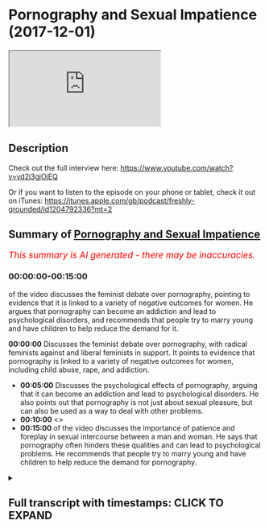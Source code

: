 # Pornography and Sexual Impatience (2017-12-01)

<iframe loading='lazy' allow='autoplay' src='https://www.youtube.com/embed/MTPwUrTQ-8M'></iframe>

## Description

Check out the full interview here: <https://www.youtube.com/watch?v=vd2i3gjOjEQ>

Or if you want to listen to the episode on your phone or tablet, check it out on iTunes: <https://itunes.apple.com/gb/podcast/freshly-grounded/id1204792336?mt=2>

## Summary of [Pornography and Sexual Impatience](https://www.youtube.com/watch?v=MTPwUrTQ-8M)

*<span style="color:red; font-size:125%">This summary is AI generated - there may be inaccuracies</span>. [](/)*

### <a onclick="modifyYTiframeseektime('0')">00:00:00-00:15:00</a>

of the video discusses the feminist debate over pornography, pointing to evidence that it is linked to a variety of negative outcomes for women. He argues that pornography can become an addiction and lead to psychological disorders, and recommends that people try to marry young and have children to help reduce the demand for it.

**<a onclick="modifyYTiframeseektime('0')">00:00:00</a>** Discusses the feminist debate over pornography, with radical feminists against and liberal feminists in support. It points to evidence that pornography is linked to a variety of negative outcomes for women, including child abuse, rape, and addiction.

* **<a onclick="modifyYTiframeseektime('300')">00:05:00</a>** Discusses the psychological effects of pornography, arguing that it can become an addiction and lead to psychological disorders. He also points out that pornography is not just about sexual pleasure, but can also be used as a way to deal with other problems.
* **<a onclick="modifyYTiframeseektime('600')">00:10:00</a>** <>
* **<a onclick="modifyYTiframeseektime('900')">00:15:00</a>** of the video discusses the importance of patience and foreplay in sexual intercourse between a man and woman. He says that pornography often hinders these qualities and can lead to psychological problems. He recommends that people try to marry young and have children to help reduce the demand for pornography.

<details><summary><h2>Full transcript with timestamps: CLICK TO EXPAND</h2></summary>

<a onclick="modifyYTiframeseektime('0')">0:00:00</a> there are a lot of fits and involved in  
<a onclick="modifyYTiframeseektime('4')">0:00:04</a> just having a phone or just having a  
<a onclick="modifyYTiframeseektime('6')">0:00:06</a> laptop or computer or just have an  
<a onclick="modifyYTiframeseektime('8')">0:00:08</a> internet how does one as a Muslim and  
<a onclick="modifyYTiframeseektime('11')">0:00:11</a> especially with this our audience a lot  
<a onclick="modifyYTiframeseektime('13')">0:00:13</a> of our audience are like young Muslim  
<a onclick="modifyYTiframeseektime('14')">0:00:14</a> brothers and sisters and how would one  
<a onclick="modifyYTiframeseektime('16')">0:00:16</a> tackle such means because we can't  
<a onclick="modifyYTiframeseektime('18')">0:00:18</a> remove access to devices in Tunisia it's  
<a onclick="modifyYTiframeseektime('21')">0:00:21</a> not possible anymore  
<a onclick="modifyYTiframeseektime('21')">0:00:21</a> yeah yeah oh you mean one of the biggest  
<a onclick="modifyYTiframeseektime('23')">0:00:23</a> ones obviously corruptive forces like I  
<a onclick="modifyYTiframeseektime('27')">0:00:27</a> would call is its put on graffia viously  
<a onclick="modifyYTiframeseektime('29')">0:00:29</a> like right and this is I mean I think we  
<a onclick="modifyYTiframeseektime('33')">0:00:33</a> can tackle this because I haven't really  
<a onclick="modifyYTiframeseektime('34')">0:00:34</a> spoken at about this topic properly but  
<a onclick="modifyYTiframeseektime('39')">0:00:39</a> I think we can tackle this topic in  
<a onclick="modifyYTiframeseektime('42')">0:00:42</a> different ways you can think of the so  
<a onclick="modifyYTiframeseektime('44')">0:00:44</a> sure the kind yeah you can say social  
<a onclick="modifyYTiframeseektime('47')">0:00:47</a> effects of pornography yeah and you can  
<a onclick="modifyYTiframeseektime('49')">0:00:49</a> also think about the psychological  
<a onclick="modifyYTiframeseektime('50')">0:00:50</a> effects so kind of to  
<a onclick="modifyYTiframeseektime('53')">0:00:53</a> dichotomize it make it into two  
<a onclick="modifyYTiframeseektime('55')">0:00:55</a> different things students wonder what  
<a onclick="modifyYTiframeseektime('57')">0:00:57</a> sorry social psychological so social is  
<a onclick="modifyYTiframeseektime('60')">0:01:00</a> more to do with obviously the collective  
<a onclick="modifyYTiframeseektime('61')">0:01:01</a> society societal unit and then obviously  
<a onclick="modifyYTiframeseektime('63')">0:01:03</a> psychological we mean more about the  
<a onclick="modifyYTiframeseektime('66')">0:01:06</a> individual fine so talking about the  
<a onclick="modifyYTiframeseektime('69')">0:01:09</a> social is interesting because actually  
<a onclick="modifyYTiframeseektime('70')">0:01:10</a> the feminists disagree upon this and  
<a onclick="modifyYTiframeseektime('72')">0:01:12</a> feminist discourse is actually splinted  
<a onclick="modifyYTiframeseektime('75')">0:01:15</a> on this issue and this is actually  
<a onclick="modifyYTiframeseektime('77')">0:01:17</a> referred to as the the feminist sex  
<a onclick="modifyYTiframeseektime('79')">0:01:19</a> rules whereas or some other good names  
<a onclick="modifyYTiframeseektime('82')">0:01:22</a> like this where so basically feminists  
<a onclick="modifyYTiframeseektime('84')">0:01:24</a> are disagreeing whether pornography is a  
<a onclick="modifyYTiframeseektime('86')">0:01:26</a> good thing or a bad thing okay  
<a onclick="modifyYTiframeseektime('88')">0:01:28</a> so some of them obviously have been very  
<a onclick="modifyYTiframeseektime('90')">0:01:30</a> very much against it like Andrea forget  
<a onclick="modifyYTiframeseektime('94')">0:01:34</a> her surname but she's she's a radical  
<a onclick="modifyYTiframeseektime('96')">0:01:36</a> feminist against pornography  
<a onclick="modifyYTiframeseektime('97')">0:01:37</a> yeah she's against pornography she's  
<a onclick="modifyYTiframeseektime('99')">0:01:39</a> written but just as a side note I'm  
<a onclick="modifyYTiframeseektime('100')">0:01:40</a> probably gonna be buying in I like a lot  
<a onclick="modifyYTiframeseektime('102')">0:01:42</a> and like because I love America I think  
<a onclick="modifyYTiframeseektime('105')">0:01:45</a> you overestimate how intelligent we are  
<a onclick="modifyYTiframeseektime('107')">0:01:47</a> and so sometimes where you I want to I  
<a onclick="modifyYTiframeseektime('110')">0:01:50</a> want to bring that on that you're doing  
<a onclick="modifyYTiframeseektime('112')">0:01:52</a> the right so go ahead keep lying so  
<a onclick="modifyYTiframeseektime('114')">0:01:54</a> basically like the question is this what  
<a onclick="modifyYTiframeseektime('117')">0:01:57</a> what is it a bit all about it was there  
<a onclick="modifyYTiframeseektime('118')">0:01:58</a> was another book very very famous quote  
<a onclick="modifyYTiframeseektime('120')">0:02:00</a> pornified written by Pamela Paul okay  
<a onclick="modifyYTiframeseektime('123')">0:02:03</a> yeah Pamela Paul she Robocop bonafide  
<a onclick="modifyYTiframeseektime('125')">0:02:05</a> and basically she although there are  
<a onclick="modifyYTiframeseektime('127')">0:02:07</a> some methodological like limitations of  
<a onclick="modifyYTiframeseektime('130')">0:02:10</a> the book because that she goes into  
<a onclick="modifyYTiframeseektime('131')">0:02:11</a> sociology and stuff basically argument  
<a onclick="modifyYTiframeseektime('133')">0:02:13</a> is  
<a onclick="modifyYTiframeseektime('134')">0:02:14</a> pornography from a social sociological  
<a onclick="modifyYTiframeseektime('135')">0:02:15</a> perspective it links to rape it links to  
<a onclick="modifyYTiframeseektime('139')">0:02:19</a> child abuse and when we say child abuse  
<a onclick="modifyYTiframeseektime('141')">0:02:21</a> we're talking about well under the age  
<a onclick="modifyYTiframeseektime('143')">0:02:23</a> of 18 like maybe we talked about in  
<a onclick="modifyYTiframeseektime('144')">0:02:24</a> five-year-olds for your or things like  
<a onclick="modifyYTiframeseektime('146')">0:02:26</a> that  
<a onclick="modifyYTiframeseektime('146')">0:02:26</a> we're talking about incest like people  
<a onclick="modifyYTiframeseektime('151')">0:02:31</a> become more interested in people in  
<a onclick="modifyYTiframeseektime('153')">0:02:33</a> their own family stuff like that and  
<a onclick="modifyYTiframeseektime('155')">0:02:35</a> we're talking about things  
<a onclick="modifyYTiframeseektime('157')">0:02:37</a> commodification object objectification  
<a onclick="modifyYTiframeseektime('159')">0:02:39</a> of women yeah so that's the argument  
<a onclick="modifyYTiframeseektime('161')">0:02:41</a> that the kind of you could say radical  
<a onclick="modifyYTiframeseektime('163')">0:02:43</a> feminists or other feminists who  
<a onclick="modifyYTiframeseektime('165')">0:02:45</a> disagree on other people aren't just  
<a onclick="modifyYTiframeseektime('166')">0:02:46</a> family less right who disagree with the  
<a onclick="modifyYTiframeseektime('168')">0:02:48</a> idea of pornography or not on a society  
<a onclick="modifyYTiframeseektime('172')">0:02:52</a> level put forward and actually there was  
<a onclick="modifyYTiframeseektime('173')">0:02:53</a> some very compelling evidence to do that  
<a onclick="modifyYTiframeseektime('177')">0:02:57</a> in terms of how much pornography is  
<a onclick="modifyYTiframeseektime('180')">0:03:00</a> actually linked to to these things that  
<a onclick="modifyYTiframeseektime('182')">0:03:02</a> we've just mentioned it is linked quite  
<a onclick="modifyYTiframeseektime('184')">0:03:04</a> quite a lot and actually the FBI the  
<a onclick="modifyYTiframeseektime('188')">0:03:08</a> amount of cases that they've had to deal  
<a onclick="modifyYTiframeseektime('189')">0:03:09</a> with in terms of child pornography and  
<a onclick="modifyYTiframeseektime('192')">0:03:12</a> child abuse in the last 10 to 20 years  
<a onclick="modifyYTiframeseektime('195')">0:03:15</a> has been expert it's been like  
<a onclick="modifyYTiframeseektime('197')">0:03:17</a> exponential comparative to what came  
<a onclick="modifyYTiframeseektime('199')">0:03:19</a> before it so that's there is strong  
<a onclick="modifyYTiframeseektime('201')">0:03:21</a> evidence that actually because of there  
<a onclick="modifyYTiframeseektime('203')">0:03:23</a> is a physiological psychological and  
<a onclick="modifyYTiframeseektime('205')">0:03:25</a> neurological reasoning behind it so when  
<a onclick="modifyYTiframeseektime('208')">0:03:28</a> someone watches pornography obviously  
<a onclick="modifyYTiframeseektime('210')">0:03:30</a> dopamine is is to create from the brain  
<a onclick="modifyYTiframeseektime('212')">0:03:32</a> and this is going more to the  
<a onclick="modifyYTiframeseektime('213')">0:03:33</a> physiological side of it and they want  
<a onclick="modifyYTiframeseektime('215')">0:03:35</a> to see more and more hardcore stuff and  
<a onclick="modifyYTiframeseektime('217')">0:03:37</a> Ashley becomes an addiction and this is  
<a onclick="modifyYTiframeseektime('218')">0:03:38</a> actually something which is in society  
<a onclick="modifyYTiframeseektime('219')">0:03:39</a> well established even the NHS now they  
<a onclick="modifyYTiframeseektime('224')">0:03:44</a> have they've labeled it as a kind of  
<a onclick="modifyYTiframeseektime('227')">0:03:47</a> psychological disorder a sex addiction  
<a onclick="modifyYTiframeseektime('229')">0:03:49</a> and underneath that pornography  
<a onclick="modifyYTiframeseektime('230')">0:03:50</a> addiction we know that yeah I think yeah  
<a onclick="modifyYTiframeseektime('233')">0:03:53</a> yeah they definitely did I just the DSM  
<a onclick="modifyYTiframeseektime('235')">0:03:55</a> have which is the manual the DSM manual  
<a onclick="modifyYTiframeseektime('237')">0:03:57</a> is the psychological manual that they  
<a onclick="modifyYTiframeseektime('240')">0:04:00</a> renew every decade or so in which which  
<a onclick="modifyYTiframeseektime('242')">0:04:02</a> kind of lists all the psychological  
<a onclick="modifyYTiframeseektime('243')">0:04:03</a> disorders and this is one of them  
<a onclick="modifyYTiframeseektime('244')">0:04:04</a> so pornography is a first first and  
<a onclick="modifyYTiframeseektime('247')">0:04:07</a> foremost a social problem because it it  
<a onclick="modifyYTiframeseektime('251')">0:04:11</a> does more against the the cause of women  
<a onclick="modifyYTiframeseektime('253')">0:04:13</a> it degenerates them it commodifies is  
<a onclick="modifyYTiframeseektime('255')">0:04:15</a> that it qualifies them objectifies them  
<a onclick="modifyYTiframeseektime('258')">0:04:18</a> but also here you have the problem of  
<a onclick="modifyYTiframeseektime('260')">0:04:20</a> you have the problem now we're going on  
<a onclick="modifyYTiframeseektime('262')">0:04:22</a> to the second strand of psychological  
<a onclick="modifyYTiframeseektime('264')">0:04:24</a> problem before we go in psychology gear  
<a onclick="modifyYTiframeseektime('266')">0:04:26</a> are you a mention about feminists who  
<a onclick="modifyYTiframeseektime('270')">0:04:30</a> were anti-pornography or they're  
<a onclick="modifyYTiframeseektime('274')">0:04:34</a> feminists who are pro you yeah there are  
<a onclick="modifyYTiframeseektime('276')">0:04:36</a> feminists there basically usually  
<a onclick="modifyYTiframeseektime('277')">0:04:37</a> liberal feminists and they argue that  
<a onclick="modifyYTiframeseektime('279')">0:04:39</a> women kind of easy the argument is that  
<a onclick="modifyYTiframeseektime('280')">0:04:40</a> you can do everyone with your body and  
<a onclick="modifyYTiframeseektime('282')">0:04:42</a> and the woman expressing herself in that  
<a onclick="modifyYTiframeseektime('285')">0:04:45</a> way should be okay but however the  
<a onclick="modifyYTiframeseektime('287')">0:04:47</a> counter-argument to that is that the  
<a onclick="modifyYTiframeseektime('288')">0:04:48</a> liberal premise as per John Stuart  
<a onclick="modifyYTiframeseektime('291')">0:04:51</a> Mill's and harm principle and stuff like  
<a onclick="modifyYTiframeseektime('292')">0:04:52</a> that is that you're free to do everyone  
<a onclick="modifyYTiframeseektime('294')">0:04:54</a> so long as you don't have anyone else  
<a onclick="modifyYTiframeseektime('295')">0:04:55</a> but the then the counter argument would  
<a onclick="modifyYTiframeseektime('297')">0:04:57</a> be that actually the pornography  
<a onclick="modifyYTiframeseektime('298')">0:04:58</a> industry by degenerating women biker  
<a onclick="modifyYTiframeseektime('301')">0:05:01</a> modifying them objectifying them is not  
<a onclick="modifyYTiframeseektime('302')">0:05:02</a> is harming his home and it's because  
<a onclick="modifyYTiframeseektime('305')">0:05:05</a> it's moving in the direction of rape is  
<a onclick="modifyYTiframeseektime('306')">0:05:06</a> moving in the direction of child abuse  
<a onclick="modifyYTiframeseektime('307')">0:05:07</a> and that's where it becomes a very  
<a onclick="modifyYTiframeseektime('309')">0:05:09</a> serious argument because when you're  
<a onclick="modifyYTiframeseektime('310')">0:05:10</a> saying okay actually pornography has the  
<a onclick="modifyYTiframeseektime('313')">0:05:13</a> effect of a human on a human being  
<a onclick="modifyYTiframeseektime('314')">0:05:14</a> whereby they actually need now to enact  
<a onclick="modifyYTiframeseektime('316')">0:05:16</a> some of the things that they're doing  
<a onclick="modifyYTiframeseektime('317')">0:05:17</a> and they want to go more and more  
<a onclick="modifyYTiframeseektime('318')">0:05:18</a> hardcore and there's evidence of this  
<a onclick="modifyYTiframeseektime('320')">0:05:20</a> whereby it's more likely to reach  
<a onclick="modifyYTiframeseektime('322')">0:05:22</a> pedophilic proportions and it goes to  
<a onclick="modifyYTiframeseektime('326')">0:05:26</a> that extent then we say okay well hold  
<a onclick="modifyYTiframeseektime('329')">0:05:29</a> on now because now we're talking about  
<a onclick="modifyYTiframeseektime('330')">0:05:30</a> children's rights and now we're talking  
<a onclick="modifyYTiframeseektime('332')">0:05:32</a> about other women's rights and we're  
<a onclick="modifyYTiframeseektime('333')">0:05:33</a> talking about human trafficking because  
<a onclick="modifyYTiframeseektime('334')">0:05:34</a> actually there's a link between  
<a onclick="modifyYTiframeseektime('335')">0:05:35</a> pornography in human trafficking and and  
<a onclick="modifyYTiframeseektime('338')">0:05:38</a> and it enhances this entitlement within  
<a onclick="modifyYTiframeseektime('340')">0:05:40</a> men because men become much more  
<a onclick="modifyYTiframeseektime('342')">0:05:42</a> entitled when it comes to pornography  
<a onclick="modifyYTiframeseektime('344')">0:05:44</a> and it's like okay they they have this  
<a onclick="modifyYTiframeseektime('347')">0:05:47</a> sensuality now they want to just click a  
<a onclick="modifyYTiframeseektime('350')">0:05:50</a> button and beat it alized  
<a onclick="modifyYTiframeseektime('351')">0:05:51</a> straight away what is a slice mean it  
<a onclick="modifyYTiframeseektime('353')">0:05:53</a> just means stimulated okay fine  
<a onclick="modifyYTiframeseektime('357')">0:05:57</a> stimulated click the bottom beat it lies  
<a onclick="modifyYTiframeseektime('359')">0:05:59</a> and and basically that's the job done so  
<a onclick="modifyYTiframeseektime('362')">0:06:02</a> that gives them a sense of entitlement  
<a onclick="modifyYTiframeseektime('364')">0:06:04</a> and from that perspective now they they  
<a onclick="modifyYTiframeseektime('365')">0:06:05</a> feel like they can go left right and  
<a onclick="modifyYTiframeseektime('367')">0:06:07</a> center telling women to do things for  
<a onclick="modifyYTiframeseektime('369')">0:06:09</a> them as if they have the right to do  
<a onclick="modifyYTiframeseektime('370')">0:06:10</a> that hierarchy yeah so from notes from a  
<a onclick="modifyYTiframeseektime('372')">0:06:12</a> sociological perspective even even an  
<a onclick="modifyYTiframeseektime('374')">0:06:14</a> even a feminist and Arden radical  
<a onclick="modifyYTiframeseektime('377')">0:06:17</a> feminists like Andrea forget her name  
<a onclick="modifyYTiframeseektime('379')">0:06:19</a> and Iommi I forget her surname as well  
<a onclick="modifyYTiframeseektime('382')">0:06:22</a> but that isn't it and obviously Pamela  
<a onclick="modifyYTiframeseektime('384')">0:06:24</a> Paul and others they all would all argue  
<a onclick="modifyYTiframeseektime('386')">0:06:26</a> that basically this is a this is a  
<a onclick="modifyYTiframeseektime('389')">0:06:29</a> social ill which does does anything does  
<a onclick="modifyYTiframeseektime('392')">0:06:32</a> does more to degenerate the case of  
<a onclick="modifyYTiframeseektime('394')">0:06:34</a> women and to put them under the feet of  
<a onclick="modifyYTiframeseektime('398')">0:06:38</a> the patriarch of foot of the man okay  
<a onclick="modifyYTiframeseektime('400')">0:06:40</a> make sense yeah and then there's a  
<a onclick="modifyYTiframeseektime('403')">0:06:43</a> second strand as you're saying of the  
<a onclick="modifyYTiframeseektime('405')">0:06:45</a> kind of psychological basis of so this  
<a onclick="modifyYTiframeseektime('407')">0:06:47</a> is where it gets really really  
<a onclick="modifyYTiframeseektime('408')">0:06:48</a> interesting and I want to connect this  
<a onclick="modifyYTiframeseektime('410')">0:06:50</a> to sexual intercourse actually generally  
<a onclick="modifyYTiframeseektime('412')">0:06:52</a> speaking because it's about tableau  
<a onclick="modifyYTiframeseektime('413')">0:06:53</a> topic that often Muslims will go by  
<a onclick="modifyYTiframeseektime('414')">0:06:54</a> enough frankly I feel like Muslims today  
<a onclick="modifyYTiframeseektime('417')">0:06:57</a> talk about a less than the Muslims of  
<a onclick="modifyYTiframeseektime('418')">0:06:58</a> yesterday in a sense I feel like there's  
<a onclick="modifyYTiframeseektime('420')">0:07:00</a> a lot in the Quran asan about sexual  
<a onclick="modifyYTiframeseektime('422')">0:07:02</a> intercourse law in the scholarly works  
<a onclick="modifyYTiframeseektime('424')">0:07:04</a> about sexual intercourse but for  
<a onclick="modifyYTiframeseektime('426')">0:07:06</a> cultural reasons basically like we've  
<a onclick="modifyYTiframeseektime('428')">0:07:08</a> made it a taboo topic that we don't talk  
<a onclick="modifyYTiframeseektime('429')">0:07:09</a> about anymore what about those who say  
<a onclick="modifyYTiframeseektime('431')">0:07:11</a> that like like obviously we know the  
<a onclick="modifyYTiframeseektime('433')">0:07:13</a> impact the the importance of shyness in  
<a onclick="modifyYTiframeseektime('435')">0:07:15</a> Iman and that's that kind of a topic as  
<a onclick="modifyYTiframeseektime('437')">0:07:17</a> seen as to be like a shy of speaking  
<a onclick="modifyYTiframeseektime('439')">0:07:19</a> yeah okay I'm not saying speak about all  
<a onclick="modifyYTiframeseektime('441')">0:07:21</a> the time in the Quran says let in the  
<a onclick="modifyYTiframeseektime('443')">0:07:23</a> light layer stamen that allah salla does  
<a onclick="modifyYTiframeseektime('445')">0:07:25</a> not it's not shy from the truth okay so  
<a onclick="modifyYTiframeseektime('450')">0:07:30</a> here this is where i feel like sometimes  
<a onclick="modifyYTiframeseektime('452')">0:07:32</a> it is healthy to talk about these things  
<a onclick="modifyYTiframeseektime('454')">0:07:34</a> fine so let me first of all most say  
<a onclick="modifyYTiframeseektime('457')">0:07:37</a> like psychological terms there's a lot  
<a onclick="modifyYTiframeseektime('460')">0:07:40</a> of research that's been done like i  
<a onclick="modifyYTiframeseektime('464')">0:07:44</a> forget the studies now but basically the  
<a onclick="modifyYTiframeseektime('465')">0:07:45</a> studies that show that basically say  
<a onclick="modifyYTiframeseektime('470')">0:07:50</a> before pornography is a psychological  
<a onclick="modifyYTiframeseektime('474')">0:07:54</a> disorder when it's actually an addiction  
<a onclick="modifyYTiframeseektime('476')">0:07:56</a> yeah even when it's not an addiction it  
<a onclick="modifyYTiframeseektime('477')">0:07:57</a> can become an addiction quite easily and  
<a onclick="modifyYTiframeseektime('479')">0:07:59</a> that is because when someone watches  
<a onclick="modifyYTiframeseektime('482')">0:08:02</a> that stuff basically they become more  
<a onclick="modifyYTiframeseektime('483')">0:08:03</a> accustomed to it and it becomes more  
<a onclick="modifyYTiframeseektime('486')">0:08:06</a> normal for them so they're one more of a  
<a onclick="modifyYTiframeseektime('487')">0:08:07</a> kick next time so it becomes more more  
<a onclick="modifyYTiframeseektime('489')">0:08:09</a> hardcore so this dopamine rush that they  
<a onclick="modifyYTiframeseektime('492')">0:08:12</a> keep wanting drives them to watch it  
<a onclick="modifyYTiframeseektime('493')">0:08:13</a> more and more this is linked by many  
<a onclick="modifyYTiframeseektime('496')">0:08:16</a> like for examples we are called ian  
<a onclick="modifyYTiframeseektime('497')">0:08:17</a> Koerner um he links this with things  
<a onclick="modifyYTiframeseektime('501')">0:08:21</a> like bipolar disorder anxiety and  
<a onclick="modifyYTiframeseektime('503')">0:08:23</a> depression okay why because actually  
<a onclick="modifyYTiframeseektime('505')">0:08:25</a> when you a lot of people when they feel  
<a onclick="modifyYTiframeseektime('507')">0:08:27</a> basically sad to put in a simple way  
<a onclick="modifyYTiframeseektime('511')">0:08:31</a> when they feel sad they watch  
<a onclick="modifyYTiframeseektime('512')">0:08:32</a> pornography or they feel lazy  
<a onclick="modifyYTiframeseektime('513')">0:08:33</a> it was probably a little bored they  
<a onclick="modifyYTiframeseektime('515')">0:08:35</a> watch pornography so when they watch  
<a onclick="modifyYTiframeseektime('516')">0:08:36</a> that what happens is that becomes like  
<a onclick="modifyYTiframeseektime('518')">0:08:38</a> their recourse their psychological  
<a onclick="modifyYTiframeseektime('520')">0:08:40</a> recourse so instead of dealing with the  
<a onclick="modifyYTiframeseektime('522')">0:08:42</a> anxiety that they may a pre-existing  
<a onclick="modifyYTiframeseektime('524')">0:08:44</a> anxiety that they may have think of as a  
<a onclick="modifyYTiframeseektime('526')">0:08:46</a> crack when a win-win screen yeah yeah  
<a onclick="modifyYTiframeseektime('528')">0:08:48</a> instead of dealing with it cognitively I  
<a onclick="modifyYTiframeseektime('530')">0:08:50</a> thinking about it they just  
<a onclick="modifyYTiframeseektime('531')">0:08:51</a> retreated as quick solutions so think of  
<a onclick="modifyYTiframeseektime('534')">0:08:54</a> it like comfort food make sense so  
<a onclick="modifyYTiframeseektime('536')">0:08:56</a> someone who's who's got problems on his  
<a onclick="modifyYTiframeseektime('539')">0:08:59</a> hands  
<a onclick="modifyYTiframeseektime('540')">0:09:00</a> who's got things that they've got to do  
<a onclick="modifyYTiframeseektime('541')">0:09:01</a> instead of dealing with those things or  
<a onclick="modifyYTiframeseektime('543')">0:09:03</a> thinking about this problem you think  
<a onclick="modifyYTiframeseektime('544')">0:09:04</a> about solutions cognitive and  
<a onclick="modifyYTiframeseektime('545')">0:09:05</a> psychological solutions they just like  
<a onclick="modifyYTiframeseektime('547')">0:09:07</a> eating chocolate and slightly indulging  
<a onclick="modifyYTiframeseektime('550')">0:09:10</a> an ice cream right from that perspective  
<a onclick="modifyYTiframeseektime('552')">0:09:12</a> all that does is it kind of puts a cover  
<a onclick="modifyYTiframeseektime('554')">0:09:14</a> and artificial cover of the problem so  
<a onclick="modifyYTiframeseektime('556')">0:09:16</a> actually what this does it gives one a  
<a onclick="modifyYTiframeseektime('558')">0:09:18</a> very quick short-term kind of comfort  
<a onclick="modifyYTiframeseektime('562')">0:09:22</a> and that's what that's what pornography  
<a onclick="modifyYTiframeseektime('564')">0:09:24</a> does so give someone very very quick and  
<a onclick="modifyYTiframeseektime('566')">0:09:26</a> when we say very quick by the way there  
<a onclick="modifyYTiframeseektime('568')">0:09:28</a> are statistics tell us how quick he is  
<a onclick="modifyYTiframeseektime('569')">0:09:29</a> so for example there's one sexual  
<a onclick="modifyYTiframeseektime('572')">0:09:32</a> progress website with BuzzFeed that done  
<a onclick="modifyYTiframeseektime('575')">0:09:35</a> like a study using Google Analytics and  
<a onclick="modifyYTiframeseektime('580')">0:09:40</a> they've basically been able to track how  
<a onclick="modifyYTiframeseektime('582')">0:09:42</a> many people go into pornography websites  
<a onclick="modifyYTiframeseektime('583')">0:09:43</a> and they said about 30% in the UK in the  
<a onclick="modifyYTiframeseektime('585')">0:09:45</a> UK and the West generally are women in  
<a onclick="modifyYTiframeseektime('587')">0:09:47</a> Brazil there was a higher number of  
<a onclick="modifyYTiframeseektime('588')">0:09:48</a> women in the Muslim world a bit less  
<a onclick="modifyYTiframeseektime('590')">0:09:50</a> number of women anyways the point is  
<a onclick="modifyYTiframeseektime('592')">0:09:52</a> there's a lot going on pornography the  
<a onclick="modifyYTiframeseektime('594')">0:09:54</a> the topics are another interesting like  
<a onclick="modifyYTiframeseektime('596')">0:09:56</a> what they actually research and that  
<a onclick="modifyYTiframeseektime('598')">0:09:58</a> could be another thing we could talk  
<a onclick="modifyYTiframeseektime('598')">0:09:58</a> about but they go on it and basically  
<a onclick="modifyYTiframeseektime('600')">0:10:00</a> when they go on the pornography website  
<a onclick="modifyYTiframeseektime('601')">0:10:01</a> they spend on average watching a video  
<a onclick="modifyYTiframeseektime('603')">0:10:03</a> about six minutes 67 minutes so think  
<a onclick="modifyYTiframeseektime('606')">0:10:06</a> about think of it this way a person a  
<a onclick="modifyYTiframeseektime('608')">0:10:08</a> consumer goes on the progress a website  
<a onclick="modifyYTiframeseektime('609')">0:10:09</a> for about six to seven minutes because  
<a onclick="modifyYTiframeseektime('611')">0:10:11</a> that's enough to get them to almost  
<a onclick="modifyYTiframeseektime('613')">0:10:13</a> climax right so so they've kind of six  
<a onclick="modifyYTiframeseektime('618')">0:10:18</a> seven minutes on average according to  
<a onclick="modifyYTiframeseektime('619')">0:10:19</a> this kind of thing and then after that  
<a onclick="modifyYTiframeseektime('622')">0:10:22</a> they they climax by masturbating usually  
<a onclick="modifyYTiframeseektime('625')">0:10:25</a> and then after that they feel they feel  
<a onclick="modifyYTiframeseektime('627')">0:10:27</a> a sense of relief now six to seven  
<a onclick="modifyYTiframeseektime('629')">0:10:29</a> minutes of pleasure is not going to coat  
<a onclick="modifyYTiframeseektime('632')">0:10:32</a> your problem in life right it's not  
<a onclick="modifyYTiframeseektime('633')">0:10:33</a> gonna help your anxiety in life this is  
<a onclick="modifyYTiframeseektime('635')">0:10:35</a> actually and what's really ironic about  
<a onclick="modifyYTiframeseektime('637')">0:10:37</a> it and this links to another problem  
<a onclick="modifyYTiframeseektime('638')">0:10:38</a> sociological problem which actually  
<a onclick="modifyYTiframeseektime('640')">0:10:40</a> Anala  
<a onclick="modifyYTiframeseektime('641')">0:10:41</a> you know it's lava has a cure for this  
<a onclick="modifyYTiframeseektime('643')">0:10:43</a> like it really is interesting I was  
<a onclick="modifyYTiframeseektime('646')">0:10:46</a> gonna ask next to be only Sue's gonna be  
<a onclick="modifyYTiframeseektime('647')">0:10:47</a> if there are people who have this  
<a onclick="modifyYTiframeseektime('651')">0:10:51</a> addiction and they want to stop it Sarah  
<a onclick="modifyYTiframeseektime('653')">0:10:53</a> what did I do right okay so let me just  
<a onclick="modifyYTiframeseektime('656')">0:10:56</a> quickly finish of what I was saying  
<a onclick="modifyYTiframeseektime('658')">0:10:58</a> about in the problem so this issue and  
<a onclick="modifyYTiframeseektime('660')">0:11:00</a> by the way it's not just anxiety and  
<a onclick="modifyYTiframeseektime('662')">0:11:02</a> bipolar disorder and depression it also  
<a onclick="modifyYTiframeseektime('664')">0:11:04</a> links to some side  
<a onclick="modifyYTiframeseektime('665')">0:11:05</a> which I'm not sure how reliable they are  
<a onclick="modifyYTiframeseektime('667')">0:11:07</a> but I can look into it which talks about  
<a onclick="modifyYTiframeseektime('669')">0:11:09</a> reducing the size of the brain actually  
<a onclick="modifyYTiframeseektime('671')">0:11:11</a> reduces so watching being a porn addict  
<a onclick="modifyYTiframeseektime('674')">0:11:14</a> reduces the side size of the physical  
<a onclick="modifyYTiframeseektime('676')">0:11:16</a> human brain it has really neurologically  
<a onclick="modifyYTiframeseektime('680')">0:11:20</a> rewires your brain watching porn I  
<a onclick="modifyYTiframeseektime('682')">0:11:22</a> realize it's a serious addiction like  
<a onclick="modifyYTiframeseektime('684')">0:11:24</a> you can be addicted to things that  
<a onclick="modifyYTiframeseektime('685')">0:11:25</a> people don't realize they committed for  
<a onclick="modifyYTiframeseektime('686')">0:11:26</a> example sugar people can be addicted to  
<a onclick="modifyYTiframeseektime('688')">0:11:28</a> sugar even from a secular perspective  
<a onclick="modifyYTiframeseektime('689')">0:11:29</a> here I'm talking from a secular  
<a onclick="modifyYTiframeseektime('690')">0:11:30</a> perspective we know spiritually is Haram  
<a onclick="modifyYTiframeseektime('693')">0:11:33</a> I'm not gonna say this because everyone  
<a onclick="modifyYTiframeseektime('694')">0:11:34</a> knows it like okay it's a program is  
<a onclick="modifyYTiframeseektime('695')">0:11:35</a> Haram of course we know it's prohibited  
<a onclick="modifyYTiframeseektime('697')">0:11:37</a> in Islam for so many reasons right so  
<a onclick="modifyYTiframeseektime('699')">0:11:39</a> that's why I'm not going down that route  
<a onclick="modifyYTiframeseektime('700')">0:11:40</a> because everyone has heard this before  
<a onclick="modifyYTiframeseektime('702')">0:11:42</a> you know even as a Christian you would  
<a onclick="modifyYTiframeseektime('705')">0:11:45</a> have her in the Bible it says that  
<a onclick="modifyYTiframeseektime('706')">0:11:46</a> you're looking at a woman lustfully is  
<a onclick="modifyYTiframeseektime('708')">0:11:48</a> like it's like committing adultery with  
<a onclick="modifyYTiframeseektime('710')">0:11:50</a> her you know Jesus so it's well known  
<a onclick="modifyYTiframeseektime('713')">0:11:53</a> like in religious faiths that this is a  
<a onclick="modifyYTiframeseektime('714')">0:11:54</a> bad is a bad thing right Haram  
<a onclick="modifyYTiframeseektime('715')">0:11:55</a> well-known but he was talking like even  
<a onclick="modifyYTiframeseektime('718')">0:11:58</a> from a secular perspective a porn addict  
<a onclick="modifyYTiframeseektime('720')">0:12:00</a> is a depressed anxious  
<a onclick="modifyYTiframeseektime('722')">0:12:02</a> bipolar disorder like it's possible for  
<a onclick="modifyYTiframeseektime('725')">0:12:05</a> a person to have a Bible is in surah  
<a onclick="modifyYTiframeseektime('727')">0:12:07</a> kind of person he's at risk or she's at  
<a onclick="modifyYTiframeseektime('730')">0:12:10</a> risk so that's the that's the issue and  
<a onclick="modifyYTiframeseektime('733')">0:12:13</a> what is even worse than this is and this  
<a onclick="modifyYTiframeseektime('735')">0:12:15</a> is the Iranian that goes back to  
<a onclick="modifyYTiframeseektime('736')">0:12:16</a> discussion we have about feminism is  
<a onclick="modifyYTiframeseektime('738')">0:12:18</a> that 29% and I'll try get you to study  
<a onclick="modifyYTiframeseektime('742')">0:12:22</a> hopefully on my phone something I might  
<a onclick="modifyYTiframeseektime('743')">0:12:23</a> have a note something wonders listen to  
<a onclick="modifyYTiframeseektime('746')">0:12:26</a> this right 29 percent of women who  
<a onclick="modifyYTiframeseektime('750')">0:12:30</a> report like this sociological studies  
<a onclick="modifyYTiframeseektime('752')">0:12:32</a> done in America and one of the  
<a onclick="modifyYTiframeseektime('753')">0:12:33</a> universities yeah and they said over  
<a onclick="modifyYTiframeseektime('756')">0:12:36</a> seventy five percent of men when they  
<a onclick="modifyYTiframeseektime('758')">0:12:38</a> have sexual intercourse they climax but  
<a onclick="modifyYTiframeseektime('760')">0:12:40</a> basically near the climax yeah and 29  
<a onclick="modifyYTiframeseektime('765')">0:12:45</a> less than 29 percent of women climax one  
<a onclick="modifyYTiframeseektime('767')">0:12:47</a> of the issues is this is because men  
<a onclick="modifyYTiframeseektime('769')">0:12:49</a> remember men other majority consumers of  
<a onclick="modifyYTiframeseektime('772')">0:12:52</a> pornography right so men of the majority  
<a onclick="modifyYTiframeseektime('774')">0:12:54</a> was a problem so for that reason they  
<a onclick="modifyYTiframeseektime('776')">0:12:56</a> used to that instant gratification one  
<a onclick="modifyYTiframeseektime('779')">0:12:59</a> of the side effects of pornography is  
<a onclick="modifyYTiframeseektime('781')">0:13:01</a> that actually hinders someone's sexual  
<a onclick="modifyYTiframeseektime('783')">0:13:03</a> life as we know so this action and there  
<a onclick="modifyYTiframeseektime('785')">0:13:05</a> was a study done by like it is this  
<a onclick="modifyYTiframeseektime('787')">0:13:07</a> thing this is organized to include J AMA  
<a onclick="modifyYTiframeseektime('790')">0:13:10</a> yeah JAMA  
<a onclick="modifyYTiframeseektime('791')">0:13:11</a> I don't know how to pronounce it I have  
<a onclick="modifyYTiframeseektime('793')">0:13:13</a> a gamma or de ma and they said that  
<a onclick="modifyYTiframeseektime('796')">0:13:16</a> basically  
<a onclick="modifyYTiframeseektime('798')">0:13:18</a> that watching photography excessively it  
<a onclick="modifyYTiframeseektime('801')">0:13:21</a> does sexual activity so basically when  
<a onclick="modifyYTiframeseektime('803')">0:13:23</a> you watch more of it you become less  
<a onclick="modifyYTiframeseektime('805')">0:13:25</a> pleasured with sex sex because this is  
<a onclick="modifyYTiframeseektime('808')">0:13:28</a> try of straightforward finding right now  
<a onclick="modifyYTiframeseektime('813')">0:13:33</a> how do you compare this and why am i  
<a onclick="modifyYTiframeseektime('814')">0:13:34</a> mentioning this is really interesting  
<a onclick="modifyYTiframeseektime('815')">0:13:35</a> why because the Prophet Mohammed I said  
<a onclick="modifyYTiframeseektime('818')">0:13:38</a> he actually gave us guidance on how to  
<a onclick="modifyYTiframeseektime('820')">0:13:40</a> have sexual intercourse okay now this  
<a onclick="modifyYTiframeseektime('823')">0:13:43</a> might sound a bit taboo a bit weird a  
<a onclick="modifyYTiframeseektime('825')">0:13:45</a> bit whatever but when you consider the  
<a onclick="modifyYTiframeseektime('828')">0:13:48</a> state of affairs in the Western world  
<a onclick="modifyYTiframeseektime('830')">0:13:50</a> because this these studies are kind of  
<a onclick="modifyYTiframeseektime('831')">0:13:51</a> like a microcosm of the Western world  
<a onclick="modifyYTiframeseektime('833')">0:13:53</a> and I'm not saying that every man can't  
<a onclick="modifyYTiframeseektime('835')">0:13:55</a> satisfied like a jury of men kansai  
<a onclick="modifyYTiframeseektime('837')">0:13:57</a> women in the West because that would be  
<a onclick="modifyYTiframeseektime('840')">0:14:00</a> quite fashionable to say that and I  
<a onclick="modifyYTiframeseektime('841')">0:14:01</a> don't think a small-scale sociological  
<a onclick="modifyYTiframeseektime('843')">0:14:03</a> experiment could prove that but what I  
<a onclick="modifyYTiframeseektime('846')">0:14:06</a> am saying is that there's a stress in  
<a onclick="modifyYTiframeseektime('849')">0:14:09</a> Islam because a lot of people you know  
<a onclick="modifyYTiframeseektime('851')">0:14:11</a> they had these says that if a woman  
<a onclick="modifyYTiframeseektime('853')">0:14:13</a> doesn't give her husband sexual  
<a onclick="modifyYTiframeseektime('855')">0:14:15</a> intercourse that the Angels will cut yes  
<a onclick="modifyYTiframeseektime('857')">0:14:17</a> yes okay a lot of people quote down say  
<a onclick="modifyYTiframeseektime('861')">0:14:21</a> well how comes is not an equivalent for  
<a onclick="modifyYTiframeseektime('862')">0:14:22</a> the women yeah they they have not read  
<a onclick="modifyYTiframeseektime('865')">0:14:25</a> the Islamic corpus because actually  
<a onclick="modifyYTiframeseektime('866')">0:14:26</a> there is so many I had he is talking  
<a onclick="modifyYTiframeseektime('868')">0:14:28</a> about the importance of a man pleasuring  
<a onclick="modifyYTiframeseektime('870')">0:14:30</a> the woman okay so for example like  
<a onclick="modifyYTiframeseektime('874')">0:14:34</a> Muslims are given guidance and it's a  
<a onclick="modifyYTiframeseektime('877')">0:14:37</a> discourse of how to pleasure a woman and  
<a onclick="modifyYTiframeseektime('881')">0:14:41</a> some of the guidance is are mentioned by  
<a onclick="modifyYTiframeseektime('882')">0:14:42</a> bloheim Josiah and his is a book his  
<a onclick="modifyYTiframeseektime('884')">0:14:44</a> code zel mad  
<a onclick="modifyYTiframeseektime('886')">0:14:46</a> obviously he wrote a book would burn  
<a onclick="modifyYTiframeseektime('889')">0:14:49</a> every anyways in Mohammed Aziz  
<a onclick="modifyYTiframeseektime('891')">0:14:51</a> old-school scholar and he based on a  
<a onclick="modifyYTiframeseektime('893')">0:14:53</a> hadith some of the things like for  
<a onclick="modifyYTiframeseektime('895')">0:14:55</a> example and a woman the person is a  
<a onclick="modifyYTiframeseektime('899')">0:14:59</a> hadith which invited by Muslim a  
<a onclick="modifyYTiframeseektime('902')">0:15:02</a> database in various Muslim aphid and  
<a onclick="modifyYTiframeseektime('903')">0:15:03</a> that's a hot no hazama  
<a onclick="modifyYTiframeseektime('905')">0:15:05</a> it says that the proper house is a kanay  
<a onclick="modifyYTiframeseektime('907')">0:15:07</a> a masala say he is to suck please read  
<a onclick="modifyYTiframeseektime('910')">0:15:10</a> what they suck the tongue of Aisha or  
<a onclick="modifyYTiframeseektime('912')">0:15:12</a> Delilah so one of the recommended  
<a onclick="modifyYTiframeseektime('914')">0:15:14</a> practices of a man before engaging in  
<a onclick="modifyYTiframeseektime('916')">0:15:16</a> sexual intercourse of a woman is to kiss  
<a onclick="modifyYTiframeseektime('919')">0:15:19</a> her and to basically use his tongue  
<a onclick="modifyYTiframeseektime('922')">0:15:22</a> while she's doing that and I just might  
<a onclick="modifyYTiframeseektime('924')">0:15:24</a> sound a bit how many times have you  
<a onclick="modifyYTiframeseektime('925')">0:15:25</a> heard that have you heard this never  
<a onclick="modifyYTiframeseektime('926')">0:15:26</a> never okay so but is it important it's  
<a onclick="modifyYTiframeseektime('928')">0:15:28</a> important because actually this is the  
<a onclick="modifyYTiframeseektime('930')">0:15:30</a> rights of women these are right  
<a onclick="modifyYTiframeseektime('931')">0:15:31</a> you know what I mean like you say if if  
<a onclick="modifyYTiframeseektime('933')">0:15:33</a> something is up or if it's part of the  
<a onclick="modifyYTiframeseektime('936')">0:15:36</a> region we should be psyched try to  
<a onclick="modifyYTiframeseektime('936')">0:15:36</a> discuss religion itself right it's it's  
<a onclick="modifyYTiframeseektime('939')">0:15:39</a> just it's definitely actually a taboo  
<a onclick="modifyYTiframeseektime('941')">0:15:41</a> subject it's he's definitely weird but  
<a onclick="modifyYTiframeseektime('945')">0:15:45</a> we look women are being oppressed  
<a onclick="modifyYTiframeseektime('948')">0:15:48</a> seriously I think it's appropriate I  
<a onclick="modifyYTiframeseektime('950')">0:15:50</a> think it's good to try and light on  
<a onclick="modifyYTiframeseektime('952')">0:15:52</a> something right he's I'm sure he's a  
<a onclick="modifyYTiframeseektime('953')">0:15:53</a> situation full of people's I think it's  
<a onclick="modifyYTiframeseektime('955')">0:15:55</a> healthy just have a little jab but I'm  
<a onclick="modifyYTiframeseektime('957')">0:15:57</a> not  
<a onclick="modifyYTiframeseektime('958')">0:15:58</a> jab area which is in Cyprus a Muslim I  
<a onclick="modifyYTiframeseektime('961')">0:16:01</a> think both where the promoter said he  
<a onclick="modifyYTiframeseektime('964')">0:16:04</a> said to jabber why don't you marry why  
<a onclick="modifyYTiframeseektime('966')">0:16:06</a> didn't you marry like a virgin so that  
<a onclick="modifyYTiframeseektime('967')">0:16:07</a> she can play with you and you can play  
<a onclick="modifyYTiframeseektime('968')">0:16:08</a> with her so the idea of playing for play  
<a onclick="modifyYTiframeseektime('973')">0:16:13</a> is really really emphasized in in the  
<a onclick="modifyYTiframeseektime('976')">0:16:16</a> Islamic discourse with women like a man  
<a onclick="modifyYTiframeseektime('978')">0:16:18</a> fought like foreplay  
<a onclick="modifyYTiframeseektime('979')">0:16:19</a> kissing using tongue touching this kind  
<a onclick="modifyYTiframeseektime('982')">0:16:22</a> of thing is very very important it's  
<a onclick="modifyYTiframeseektime('984')">0:16:24</a> from the air dev of Jamel it's really  
<a onclick="modifyYTiframeseektime('987')">0:16:27</a> poor  
<a onclick="modifyYTiframeseektime('987')">0:16:27</a> now the thing is will Prague refer  
<a onclick="modifyYTiframeseektime('989')">0:16:29</a> culture what we've discussed kind of  
<a onclick="modifyYTiframeseektime('990')">0:16:30</a> here like is a man is unable to be  
<a onclick="modifyYTiframeseektime('992')">0:16:32</a> patient right because Robert said that  
<a onclick="modifyYTiframeseektime('994')">0:16:34</a> he's used to instant being tittle eyes  
<a onclick="modifyYTiframeseektime('998')">0:16:38</a> instantly he's used to being show that  
<a onclick="modifyYTiframeseektime('1005')">0:16:45</a> right so because of that he's got that  
<a onclick="modifyYTiframeseektime('1007')">0:16:47</a> entitlement he just wants to literally  
<a onclick="modifyYTiframeseektime('1009')">0:16:49</a> finish the job get that he get he wants  
<a onclick="modifyYTiframeseektime('1011')">0:16:51</a> to get pleasure for himself it doesn't  
<a onclick="modifyYTiframeseektime('1012')">0:16:52</a> really care he is not concerned with  
<a onclick="modifyYTiframeseektime('1015')">0:16:55</a> pleasure for his other half in Islam is  
<a onclick="modifyYTiframeseektime('1016')">0:16:56</a> Haram okay and one of the major sin and  
<a onclick="modifyYTiframeseektime('1019')">0:16:59</a> what in fact doing that consistently may  
<a onclick="modifyYTiframeseektime('1022')">0:17:02</a> give a woman a right to divorce a man  
<a onclick="modifyYTiframeseektime('1023')">0:17:03</a> okay so basically what I'm trying to say  
<a onclick="modifyYTiframeseektime('1026')">0:17:06</a> long story short is that pornography  
<a onclick="modifyYTiframeseektime('1027')">0:17:07</a> actually hinders your psychological  
<a onclick="modifyYTiframeseektime('1029')">0:17:09</a> well-being the sociological environment  
<a onclick="modifyYTiframeseektime('1030')">0:17:10</a> and your sex life so all the things you  
<a onclick="modifyYTiframeseektime('1032')">0:17:12</a> want to get from Sirte from from  
<a onclick="modifyYTiframeseektime('1034')">0:17:14</a> pornography you end up getting the  
<a onclick="modifyYTiframeseektime('1035')">0:17:15</a> opposite of it right from a secular  
<a onclick="modifyYTiframeseektime('1037')">0:17:17</a> perspective we're always in reaching  
<a onclick="modifyYTiframeseektime('1038')">0:17:18</a> islamia but I'm saying everything that  
<a onclick="modifyYTiframeseektime('1039')">0:17:19</a> you want from pornography it's as simple  
<a onclick="modifyYTiframeseektime('1042')">0:17:22</a> as this  
<a onclick="modifyYTiframeseektime('1042')">0:17:22</a> everything you're seeking in pornography  
<a onclick="modifyYTiframeseektime('1044')">0:17:24</a> you end up getting the opposite of it  
<a onclick="modifyYTiframeseektime('1046')">0:17:26</a> you want love you want happiness you  
<a onclick="modifyYTiframeseektime('1049')">0:17:29</a> want sexual enjoyment you end up getting  
<a onclick="modifyYTiframeseektime('1051')">0:17:31</a> anxiety depression and you end up  
<a onclick="modifyYTiframeseektime('1053')">0:17:33</a> getting a lack of enjoyment in your sex  
<a onclick="modifyYTiframeseektime('1056')">0:17:36</a> life so that's basically the end of it  
<a onclick="modifyYTiframeseektime('1058')">0:17:38</a> so first and foremost if anyone is  
<a onclick="modifyYTiframeseektime('1060')">0:17:40</a> trying to stop pornography they have to  
<a onclick="modifyYTiframeseektime('1063')">0:17:43</a> be acquainted with those facts and they  
<a onclick="modifyYTiframeseektime('1065')">0:17:45</a> have  
<a onclick="modifyYTiframeseektime('1065')">0:17:45</a> have real reason right to stop and the  
<a onclick="modifyYTiframeseektime('1068')">0:17:48</a> reason must be is that it's bad for my  
<a onclick="modifyYTiframeseektime('1069')">0:17:49</a> spiritual life obviously you know why  
<a onclick="modifyYTiframeseektime('1071')">0:17:51</a> I'm not gonna tell you why it's better  
<a onclick="modifyYTiframeseektime('1072')">0:17:52</a> for a spiritual you guys know why it's  
<a onclick="modifyYTiframeseektime('1074')">0:17:54</a> bad for your spiritual life is various  
<a onclick="modifyYTiframeseektime('1075')">0:17:55</a> psychological health and spirit of  
<a onclick="modifyYTiframeseektime('1077')">0:17:57</a> society that's a good that's a good  
<a onclick="modifyYTiframeseektime('1079')">0:17:59</a> enough reason to stop anyone from doing  
<a onclick="modifyYTiframeseektime('1081')">0:18:01</a> anything in my opinion  
<a onclick="modifyYTiframeseektime('1082')">0:18:02</a> agreed you give me yes and you know what  
<a onclick="modifyYTiframeseektime('1085')">0:18:05</a> the solution for it is as in the crime  
<a onclick="modifyYTiframeseektime('1087')">0:18:07</a> sudden to burn every is sexual  
<a onclick="modifyYTiframeseektime('1089')">0:18:09</a> intercourse now this might sound a bit  
<a onclick="modifyYTiframeseektime('1094')">0:18:14</a> what are we talking about fiction to  
<a onclick="modifyYTiframeseektime('1095')">0:18:15</a> cover you to this it's not really a  
<a onclick="modifyYTiframeseektime('1097')">0:18:17</a> solution as well because I'm not saying  
<a onclick="modifyYTiframeseektime('1098')">0:18:18</a> but one of the preventative measures one  
<a onclick="modifyYTiframeseektime('1100')">0:18:20</a> of the things that we should be aspiring  
<a onclick="modifyYTiframeseektime('1101')">0:18:21</a> for as the problem has a sedative not  
<a onclick="modifyYTiframeseektime('1103')">0:18:23</a> best he says yeah my shall have all  
<a onclick="modifyYTiframeseektime('1107')">0:18:27</a> young people who can who ever can of you  
<a onclick="modifyYTiframeseektime('1109')">0:18:29</a> and everybody said whoever can - the  
<a onclick="modifyYTiframeseektime('1111')">0:18:31</a> diamond comb yeah whoever can of you get  
<a onclick="modifyYTiframeseektime('1115')">0:18:35</a> married let them get married then a car  
<a onclick="modifyYTiframeseektime('1117')">0:18:37</a> in Islamic Tamil in Islamic terms is  
<a onclick="modifyYTiframeseektime('1121')">0:18:41</a> actually a very easy you know this is a  
<a onclick="modifyYTiframeseektime('1123')">0:18:43</a> very easy thing is ever a process  
</details>

